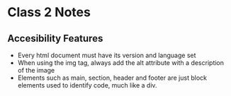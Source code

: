 # Class 2 Notes

## Accesibility Features

* Every html document must have its version and language set
* When using the img tag, always add the alt attribute with a description of the image
* Elements such as main, section, header and footer are just block elements used to identify code, much like a div.